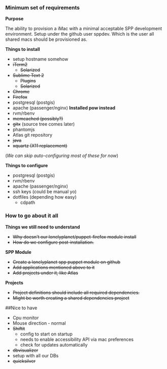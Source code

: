 ### Minimum set of requirements

**Purpose**

The ability to provision a iMac with a minimal acceptable SPP development environment. 
Setup under the github user sppdev. Which is the user all shared macs should be provisioned as.

**Things to install**

- setup hostname somehow
- ~~iTerm2~~
  - ~~Solarized~~
- ~~Sublime Text 2~~
  - ~~Plugins~~
  - ~~Solarized~~
- ~~Chrome~~
- ~~Firefox~~
- postgresql (postgis)
- apache (passenger/nginx) **Installed pow instead**
- rvm/rbenv
- ~~memcached (possibly?)~~
- ~~gitx~~ (source tree comes later)
- phantomjs
- Atlas git repository  
- ~~java~~
- ~~xquartz (X11 replacement)~~

(*We can skip auto-configuring most of these for now*)

**Things to configure**

- postgresql (postgis)
- rvm/rbenv
- apache (passenger/nginx)
- ssh keys (could be manual yo)
- dotfiles (depending how easy)
  - cdpath
### How to go about it all

**Things we still need to understand**
 - ~~Why doesn't our lonelyplanet/puppet-firefox module install~~
 - ~~How do we configure post-installation.~~

**SPP Module**
 - ~~Create a lonelyplanet spp puppet module on github~~
  - ~~Add applications mentioned above to it~~
  - ~~Add projects under it, like Atlas~~

**Projects**

- ~~Project definitions should include all required dependencies.~~
- ~~Might be worth creating a shared dependencies project~~

##Nice to have
- Cpu monitor
- Mouse direction - normal
- ~~Shiftit~~
  - config to start on startup
  - needs to enable accessibility API via mac preferences
  - check for updates automatically
- ~~dbvisualizer~~
 - setup with all our DBs
- ~~quicksilver~~
